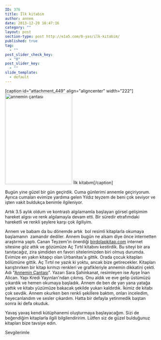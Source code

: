 ```yaml
---
ID: 376
title: İlk kitabım
author: annem
date: 2013-12-20 16:47:16
category: ""
layout: post
section-type: post http://e1a5.com/0-yas/ilk-kitabim/
published: true
tag:
  - ""
post_slider_check_key:
  - "0"
post_slider_key:
  - ""
slide_template:
  - default
---
```

[caption id="attachment_449" align="aligncenter" width="222"]<a href="http://www.idefix.com/kitap/annemin-cantasi-sara-sahinkanat/tanim.asp?sid=WCGANNVJ48HXESST4WCS&amp;referer=81992"><img class="   wp-image-449 size-medium" src="http://e1a5.com/wp-content/uploads/2013/12/annemin-çantası-222x300.jpg" alt="annemin çantası" width="222" height="300" /></a> İlk kitabım[/caption]

Bugün yine güzel bir gün geçirdik. Cuma günlerimi annemle geçiriyorum. Ayrıca cumaları evimize yardıma gelen Yıldız teyzem de beni çok seviyor ve işten vakit buldukça benimle ilgileniyor.

Artık 3.5 aylık oldum ve kontrastı algılamamla başlayan görsel gelişimim hareket algısı ve renk algılamayla devam etti. Bir süredir etrafımdaki hareketli ve renkli şeylere karşı çok ilgiliyim.

Annem ve babam da bu dönemde artık  bol resimli kitaplarla okumaya başlamanın  zamandır dediler. Annem bugün ne alsam diye önce internetten araştırma yaptı. Canan Teyzem'in önerdiği <a href="http://birdolapkitap.com" target="_blank">birdolapkitap.com</a> internet sitesine göz attık ve gözümüze Aç Tırtıl kitabını kestirdik. Bu siteyi bir ara tanıtacağız, zira şimdiden en favori sitelerimizden biri olmuş durumda. Evimize en yakın kitapçı olan Urbanitas'a gittik. Orada çocuk kitapları bölümüne gittik. Aç Tırtıl ne yazık ki yoktu, ancak bize getirecekler. Kitapları karıştırırken bir kitap kırmızı renkleri ve grafikleriyle annemin dikkatini çekti. Adı "<a href="http://www.idefix.com/kitap/annemin-cantasi-sara-sahinkanat/tanim.asp?sid=WCGANNVJ48HXESST4WCS&amp;referer=81992">Annemin Çantası</a>". Yazarı Sara Şahinkanat, resimleyen ise Ayşe İnan Alican. Yapı Kredi Yayınları'ndan çıkmış. Onu aldık ve eve gelip üstümüzü çıkardık ve hemen okumaya başladık. Annem de ben de yan yana yatağa yattık ve kitabı yüzümüze bakacak şekilde yukarı kaldırdık. İkimiz de kitabı çok sevdik. Annem okurken ben renkli şekillere baktım, onları inceledim, heyecanlandım ve sesler çıkardım. Hatta bir defayla yetinmedik baştan sonra iki defa okuduk.

Yavaş yavaş kendi kütüphanemi oluşturmaya başlayacağım. Sizi de beğendiğim kitaplarla ilgili bilgilendiririm. Lütfen siz de güzel bulduğunuz kitapları bize tavsiye edin.

Sevgilerimle
